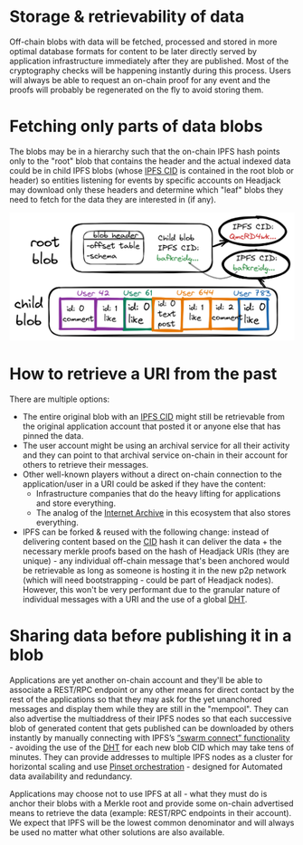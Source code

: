 # Storage & retrievability of data

Off-chain blobs with data will be fetched, processed and stored in more optimal database formats for content to be later directly served by application infrastructure immediately after they are published. Most of the cryptography checks will be happening instantly during this process. Users will always be able to request an on-chain proof for any event and the proofs will probably be regenerated on the fly to avoid storing them.

# Fetching only parts of data blobs

The blobs may be in a hierarchy such that the on-chain IPFS hash points only to the "root" blob that contains the header and the actual indexed data could be in child IPFS blobs (whose [IPFS CID](https://docs.ipfs.io/concepts/content-addressing/) is contained in the root blob or header) so entities listening for events by specific accounts on Headjack may download only these headers and determine which "leaf" blobs they need to fetch for the data they are interested in (if any).

<img src="images/root_child_blob_separation.png">

# How to retrieve a URI from the past

<!-- For blobs & content for specific URIs from the past -->
There are multiple options:

- The entire original blob with an [IPFS CID](https://docs.ipfs.io/concepts/content-addressing/) might still be retrievable from the original application account that posted it or anyone else that has pinned the data.
- The user account might be using an archival service for all their activity and they can point to that archival service on-chain in their account for others to retrieve their messages.
- Other well-known players without a direct on-chain connection to the application/user in a URI could be asked if they have the content:
    - Infrastructure companies that do the heavy lifting for applications and store everything.
    - The analog of the [Internet Archive](https://en.wikipedia.org/wiki/Internet_Archive) in this ecosystem that also stores everything.
- IPFS can be forked & reused with the following change: instead of delivering content based on the [CID](https://docs.ipfs.tech/concepts/content-addressing/) hash it can deliver the data + the necessary merkle proofs based on the hash of Headjack URIs (they are unique) - any individual off-chain message that's been anchored would be retrievable as long as someone is hosting it in the new p2p network (which will need bootstrapping - could be part of Headjack nodes). However, this won't be very performant due to the granular nature of individual messages with a URI and the use of a global [DHT](https://en.wikipedia.org/wiki/Distributed_hash_table).

# Sharing data before publishing it in a blob

Applications are yet another on-chain account and they'll be able to associate a REST/RPC endpoint or any other means for direct contact by the rest of the applications so that they may ask for the yet unanchored messages and display them while they are still in the "mempool". They can also advertise the multiaddress of their IPFS nodes so that each successive blob of generated content that gets published can be downloaded by others instantly by manually connecting with IPFS’s [“swarm connect” functionality](https://medium.com/pinata/speeding-up-ipfs-pinning-through-swarm-connections-b509b1471986) - avoiding the use of the [DHT](https://en.wikipedia.org/wiki/Distributed_hash_table) for each new blob CID which may take tens of minutes. They can provide addresses to multiple IPFS nodes as a cluster for horizontal scaling and use [Pinset orchestration](https://ipfscluster.io/) - designed for Automated data availability and redundancy.

Applications may choose not to use IPFS at all - what they must do is anchor their blobs with a Merkle root and provide some on-chain advertised means to retrieve the data (example: REST/RPC endpoints in their account). We expect that IPFS will be the lowest common denominator and will always be used no matter what other solutions are also available.



